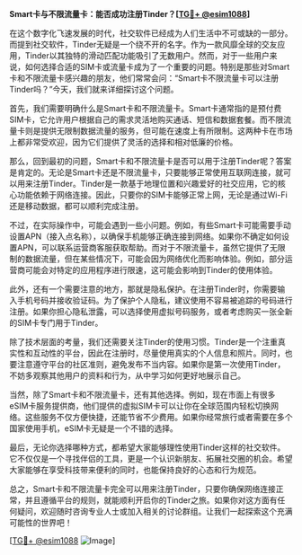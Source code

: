 **Smart卡与不限流量卡：能否成功注册Tinder？[[TG💪+ @esim1088](https://t.me/s/esim1088)]**

在这个数字化飞速发展的时代，社交软件已经成为人们生活中不可或缺的一部分。而提到社交软件，Tinder无疑是一个绕不开的名字。作为一款风靡全球的交友应用，Tinder以其独特的滑动匹配功能吸引了无数用户。然而，对于一些用户来说，如何选择合适的SIM卡或流量卡成为了一个重要的问题。特别是那些对Smart卡和不限流量卡感兴趣的朋友，他们常常会问：“Smart卡不限流量卡可以注册Tinder吗？”今天，我们就来详细探讨这个问题。

首先，我们需要明确什么是Smart卡和不限流量卡。Smart卡通常指的是预付费SIM卡，它允许用户根据自己的需求灵活地购买通话、短信和数据套餐。而不限流量卡则是提供无限制数据流量的服务，但可能在速度上有所限制。这两种卡在市场上都非常受欢迎，因为它们提供了灵活的选择和相对低廉的价格。

那么，回到最初的问题，Smart卡和不限流量卡是否可以用于注册Tinder呢？答案是肯定的。无论是Smart卡还是不限流量卡，只要能够正常使用互联网连接，就可以用来注册Tinder。Tinder是一款基于地理位置和兴趣爱好的社交应用，它的核心功能依赖于网络连接。因此，只要你的SIM卡能够正常上网，无论是通过Wi-Fi还是移动数据，都可以顺利完成注册。

不过，在实际操作中，可能会遇到一些小问题。例如，有些Smart卡可能需要手动设置APN（接入点名称），以确保手机能够正确连接到网络。如果你不确定如何设置APN，可以联系运营商客服获取帮助。而对于不限流量卡，虽然它提供了无限制的数据流量，但在某些情况下，可能会因为网络优化而影响体验。例如，部分运营商可能会对特定的应用程序进行限速，这可能会影响到Tinder的使用体验。

此外，还有一个需要注意的地方，那就是隐私保护。在注册Tinder时，你需要输入手机号码并接收验证码。为了保护个人隐私，建议使用不容易被追踪的号码进行注册。如果你担心隐私泄露，可以选择使用虚拟号码服务，或者考虑购买一张全新的SIM卡专门用于Tinder。

除了技术层面的考量，我们还需要关注Tinder的使用习惯。Tinder是一个注重真实性和互动性的平台，因此在注册时，尽量使用真实的个人信息和照片。同时，也要注意遵守平台的社区准则，避免发布不当内容。如果你是第一次使用Tinder，不妨多观察其他用户的资料和行为，从中学习如何更好地展示自己。

当然，除了Smart卡和不限流量卡，还有其他选择。例如，现在市面上有很多eSIM卡服务提供商，他们提供的虚拟SIM卡可以让你在全球范围内轻松切换网络。这些服务不仅方便快捷，还能节省不少费用。如果你经常旅行或者需要在多个国家使用手机，eSIM卡无疑是一个不错的选择。

最后，无论你选择哪种方式，都希望大家能够理性使用Tinder这样的社交软件。它不仅仅是一个寻找伴侣的工具，更是一个认识新朋友、拓展社交圈的机会。希望大家能够在享受科技带来便利的同时，也能保持良好的心态和行为规范。

总之，Smart卡和不限流量卡完全可以用来注册Tinder，只要你确保网络连接正常，并且遵循平台的规则，就能顺利开启你的Tinder之旅。如果你对这方面有任何疑问，欢迎随时咨询专业人士或加入相关的讨论群组。让我们一起探索这个充满可能性的世界吧！

[[TG💪+ @esim1088](https://t.me/s/esim1088) ![Image](https://i.postimg.cc/4NQfJmqS/Snipaste-2025-05-13-00-14-12.png)]